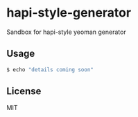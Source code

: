 # hapi-style-generator

Sandbox for hapi-style yeoman generator


## Usage

```bash
$ echo "details coming soon"
```


## License

MIT
